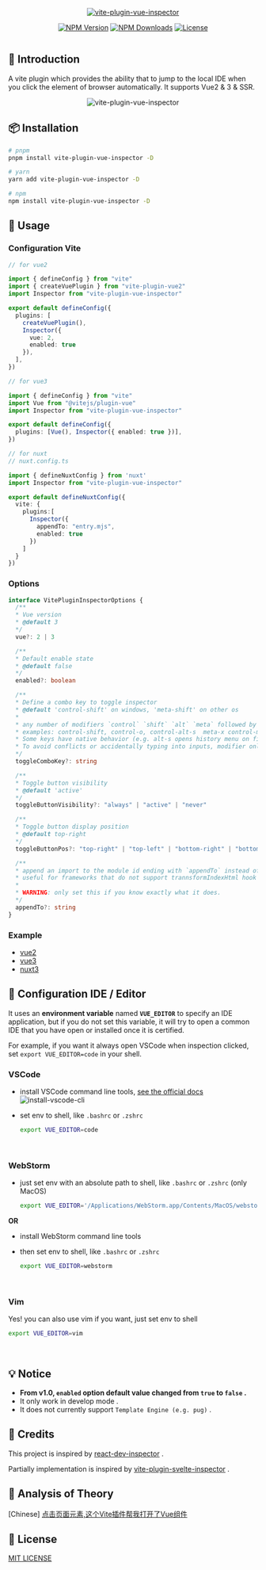 
<p align="center">
<a href="https://github.com/webfansplz/vite-plugin-vue-inspector"><img src="https://github.com/webfansplz/vite-plugin-vue-inspector/blob/main/docs/images/logo.png" alt="vite-plugin-vue-inspector"></a>
</p>

<p align="center">
  <a href="https://www.npmjs.com/package/vite-plugin-vue-inspector" target="_blank" rel="noopener noreferrer"><img src="https://badgen.net/npm/v/vite-plugin-vue-inspector" alt="NPM Version" /></a>
  <a href="https://www.npmjs.com/package/vite-plugin-vue-inspector" target="_blank" rel="noopener noreferrer"><img src="https://badgen.net/npm/dt/vite-plugin-vue-inspector" alt="NPM Downloads" /></a>
  <a href="https://github.com/webfansplz/vite-plugin-vue-inspector/blob/master/LICENSE" target="_blank" rel="noopener noreferrer"><img src="https://badgen.net/github/license/webfansplz/vite-plugin-vue-inspector" alt="License" /></a>
</p>

<p align="center">
<a href="https://stackblitz.com/edit/vitejs-vite-nkvtdx?file=vite.config.ts&terminal=dev"><img src="https://developer.stackblitz.com/img/open_in_stackblitz.svg" alt=""></a>
</p>

## 📖 Introduction

A vite plugin which provides the ability that to jump to the local IDE when you click the element of browser automatically. It supports Vue2 & 3 & SSR.

<p align="center">
<img src="https://github.com/webfansplz/vite-plugin-vue-inspector/blob/main/docs/images/vite-plugin-vue-inspector.gif" alt="vite-plugin-vue-inspector">
</p>

## 📦 Installation

```bash
# pnpm 
pnpm install vite-plugin-vue-inspector -D

# yarn
yarn add vite-plugin-vue-inspector -D

# npm
npm install vite-plugin-vue-inspector -D
```

## 🦄 Usage

### Configuration Vite

```ts
// for vue2

import { defineConfig } from "vite"
import { createVuePlugin } from "vite-plugin-vue2"
import Inspector from "vite-plugin-vue-inspector"

export default defineConfig({
  plugins: [
    createVuePlugin(),
    Inspector({
      vue: 2,
      enabled: true
    }),
  ],
})
```

```ts
// for vue3

import { defineConfig } from "vite"
import Vue from "@vitejs/plugin-vue"
import Inspector from "vite-plugin-vue-inspector"

export default defineConfig({
  plugins: [Vue(), Inspector({ enabled: true })],
})
```

```ts
// for nuxt
// nuxt.config.ts

import { defineNuxtConfig } from 'nuxt'
import Inspector from "vite-plugin-vue-inspector"

export default defineNuxtConfig({
  vite: {
    plugins:[
      Inspector({
        appendTo: "entry.mjs",
        enabled: true 
      })
    ]
  }
})

```

### Options


```ts
interface VitePluginInspectorOptions {
  /**
  * Vue version
  * @default 3
  */
  vue?: 2 | 3

  /**
  * Default enable state
  * @default false
  */
  enabled?: boolean

  /**
  * Define a combo key to toggle inspector
  * @default 'control-shift' on windows, 'meta-shift' on other os
  *
  * any number of modifiers `control` `shift` `alt` `meta` followed by zero or one regular key, separated by -
  * examples: control-shift, control-o, control-alt-s  meta-x control-meta
  * Some keys have native behavior (e.g. alt-s opens history menu on firefox).
  * To avoid conflicts or accidentally typing into inputs, modifier only combinations are recommended.
  */
  toggleComboKey?: string

  /**
  * Toggle button visibility
  * @default 'active'
  */
  toggleButtonVisibility?: "always" | "active" | "never"

  /**
  * Toggle button display position
  * @default top-right
  */
  toggleButtonPos?: "top-right" | "top-left" | "bottom-right" | "bottom-left"

  /**
  * append an import to the module id ending with `appendTo` instead of adding a script into body
  * useful for frameworks that do not support trannsformIndexHtml hook (e.g. Nuxt3)
  *
  * WARNING: only set this if you know exactly what it does.
  */
  appendTo?: string
}
```

### Example

- [vue2](https://github.com/webfansplz/vite-plugin-vue-inspector/tree/main/example/vue2)
- [vue3](https://github.com/webfansplz/vite-plugin-vue-inspector/tree/main/example/vue3)
- [nuxt3](https://github.com/webfansplz/vite-plugin-vue-inspector/tree/main/example/nuxt)

## 🔌  Configuration IDE / Editor

It uses an **environment variable** named **`VUE_EDITOR`** to specify an IDE application, but if you do not set this variable, it will try to open a common IDE that you have open or installed once it is certified.

For example, if you want it always open VSCode when inspection clicked, set `export VUE_EDITOR=code` in your shell.


### VSCode

- install VSCode command line tools, [see the official docs](https://code.visualstudio.com/docs/setup/mac#_launching-from-the-command-line)
  ![install-vscode-cli](https://github.com/webfansplz/vite-plugin-vue-inspector/blob/main/docs/images/install-vscode-cli.png)

- set env to shell, like `.bashrc` or `.zshrc`  

  ```bash
  export VUE_EDITOR=code
  ```

<br />

### WebStorm  

- just set env with an absolute path to shell, like `.bashrc` or `.zshrc` (only MacOS)  

  ```bash
  export VUE_EDITOR='/Applications/WebStorm.app/Contents/MacOS/webstorm'
  ```

**OR**

- install WebStorm command line tools

- then set env to shell, like `.bashrc` or `.zshrc`  

  ```bash
  export VUE_EDITOR=webstorm
  ```

<br />

### Vim

Yes! you can also use vim if you want, just set env to shell

```bash
export VUE_EDITOR=vim
```

<br />

## 💡 Notice

- **From v1.0, `enabled` option default value changed from `true` to `false` .**
- It only work in develop mode .
- It does not currently support `Template Engine (e.g. pug)` .

## 🌸 Credits

This project is inspired by [react-dev-inspector](https://github.com/zthxxx/react-dev-inspector) .

Partially implementation is inspired by [vite-plugin-svelte-inspector](https://github.com/sveltejs/vite-plugin-svelte/tree/main/packages/vite-plugin-svelte/src/ui/inspector) .

## 🤖️ Analysis of Theory

[Chinese] [点击页面元素,这个Vite插件帮我打开了Vue组件](https://juejin.cn/post/7077347158545924127)
## 📄 License

[MIT LICENSE](./LICENSE)
